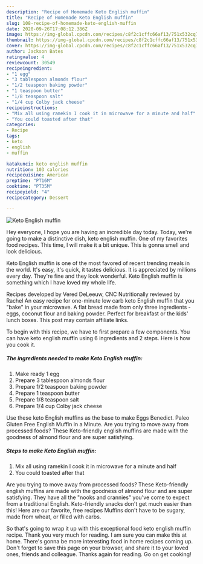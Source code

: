 ```yaml
---
description: "Recipe of Homemade Keto English muffin"
title: "Recipe of Homemade Keto English muffin"
slug: 108-recipe-of-homemade-keto-english-muffin
date: 2020-09-26T17:08:12.386Z
image: https://img-global.cpcdn.com/recipes/c8f2c1cffc66af13/751x532cq70/keto-english-muffin-recipe-main-photo.jpg
thumbnail: https://img-global.cpcdn.com/recipes/c8f2c1cffc66af13/751x532cq70/keto-english-muffin-recipe-main-photo.jpg
cover: https://img-global.cpcdn.com/recipes/c8f2c1cffc66af13/751x532cq70/keto-english-muffin-recipe-main-photo.jpg
author: Jackson Bates
ratingvalue: 4
reviewcount: 30549
recipeingredient:
- "1 egg"
- "3 tablespoon almonds flour"
- "1/2 teaspoon baking powder"
- "1 teaspoon butter"
- "1/8 teaspoon salt"
- "1/4 cup Colby jack cheese"
recipeinstructions:
- "Mix all using ramekin I cook it in microwave for a minute and half"
- "You could toasted after that"
categories:
- Recipe
tags:
- keto
- english
- muffin

katakunci: keto english muffin 
nutrition: 103 calories
recipecuisine: American
preptime: "PT16M"
cooktime: "PT35M"
recipeyield: "4"
recipecategory: Dessert

---
```



![Keto English muffin](https://img-global.cpcdn.com/recipes/c8f2c1cffc66af13/751x532cq70/keto-english-muffin-recipe-main-photo.jpg)

Hey everyone, I hope you are having an incredible day today. Today, we're going to make a distinctive dish, keto english muffin. One of my favorites food recipes. This time, I will make it a bit unique. This is gonna smell and look delicious.

Keto English muffin is one of the most favored of recent trending meals in the world. It's easy, it's quick, it tastes delicious. It is appreciated by millions every day. They're fine and they look wonderful. Keto English muffin is something which I have loved my whole life.

Recipes developed by Vered DeLeeuw, CNC Nutritionally reviewed by Rachel An easy recipe for one-minute low carb keto English muffin that you &#34;bake&#34; in your microwave. A flat bread made from only three ingredients - eggs, coconut flour and baking powder. Perfect for breakfast or the kids&#39; lunch boxes. This post may contain affiliate links.


To begin with this recipe, we have to first prepare a few components. You can have keto english muffin using 6 ingredients and 2 steps. Here is how you cook it.

<!--inarticleads1-->

##### The ingredients needed to make Keto English muffin:

1. Make ready 1 egg
1. Prepare 3 tablespoon almonds flour
1. Prepare 1/2 teaspoon baking powder
1. Prepare 1 teaspoon butter
1. Prepare 1/8 teaspoon salt
1. Prepare 1/4 cup Colby jack cheese


Use these keto English muffins as the base to make Eggs Benedict. Paleo Gluten Free English Muffin in a Minute. Are you trying to move away from processed foods? These Keto-friendly english muffins are made with the goodness of almond flour and are super satisfying. 

<!--inarticleads2-->

##### Steps to make Keto English muffin:

1. Mix all using ramekin I cook it in microwave for a minute and half
1. You could toasted after that


Are you trying to move away from processed foods? These Keto-friendly english muffins are made with the goodness of almond flour and are super satisfying. They have all the &#34;nooks and crannies&#34; you&#39;ve come to expect from a traditional English. Keto-friendly snacks don&#39;t get much easier than this! Here are our favorite, free recipes Muffins don&#39;t have to be sugary, made from wheat, or filled with carbs. 

So that's going to wrap it up with this exceptional food keto english muffin recipe. Thank you very much for reading. I am sure you can make this at home. There's gonna be more interesting food in home recipes coming up. Don't forget to save this page on your browser, and share it to your loved ones, friends and colleague. Thanks again for reading. Go on get cooking!
